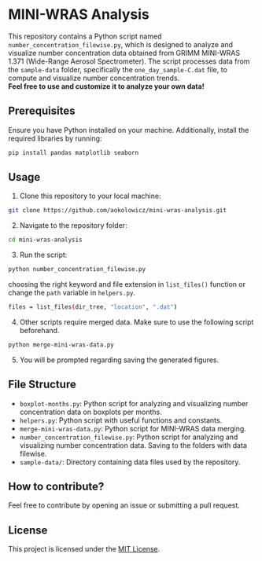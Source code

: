 # MINI-WRAS Analysis

This repository contains a Python script named `number_concentration_filewise.py`, which is designed to analyze and visualize number concentration data obtained from GRIMM MINI-WRAS 1.371 (Wide-Range Aerosol Spectrometer). The script processes data from the `sample-data` folder, specifically the `one_day_sample-C.dat` file, to compute and visualize number concentration trends.\
**Feel free to use and customize it to analyze your own data!**

## Prerequisites

Ensure you have Python installed on your machine. Additionally, install the required libraries by running:

```bash
pip install pandas matplotlib seaborn
```

## Usage

1. Clone this repository to your local machine:

```bash
git clone https://github.com/aokolowicz/mini-wras-analysis.git
```

2. Navigate to the repository folder:

```bash
cd mini-wras-analysis
```

3. Run the script:

```bash
python number_concentration_filewise.py
```

choosing the right keyword and file extension in `list_files()` function or change the `path` variable in `helpers.py`.

```bash
files = list_files(dir_tree, "location", ".dat")
```

4. Other scripts require merged data. Make sure to use the following script beforehand.

```bash
python merge-mini-wras-data.py
```

5. You will be prompted regarding saving the generated figures.

## File Structure

- `boxplot-months.py`: Python script for analyzing and visualizing number concentration data on boxplots per months.
- `helpers.py`: Python script with useful functions and constants.
- `merge-mini-wras-data.py`: Python script for MINI-WRAS data merging.
- `number_concentration_filewise.py`: Python script for analyzing and visualizing number concentration data. Saving to the folders with data filewise.
- `sample-data/`: Directory containing data files used by the repository.

## How to contribute?

Feel free to contribute by opening an issue or submitting a pull request.

## License

This project is licensed under the [MIT License](LICENSE).